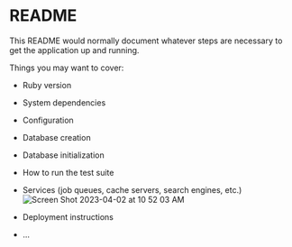 # README

This README would normally document whatever steps are necessary to get the
application up and running.

Things you may want to cover:

* Ruby version

* System dependencies

* Configuration

* Database creation

* Database initialization

* How to run the test suite

* Services (job queues, cache servers, search engines, etc.)![Screen Shot 2023-04-02 at 10 52 03 AM](https://user-images.githubusercontent.com/8762045/229370127-60d706a2-8387-426d-9710-9fea2a78c6df.png)


* Deployment instructions

* ...
